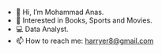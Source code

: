 - 👋 Hi, I’m Mohammad Anas.
- 👀 Interested in Books, Sports and Movies.
- 💻 Data Analyst. 
- 📫 How to reach me: harryer8@gmail.com

<!---
m-anas-2706/m-anas-2706 is a ✨ special ✨ repository because its `README.md` (this file) appears on your GitHub profile.
You can click the Preview link to take a look at your changes.
--->
